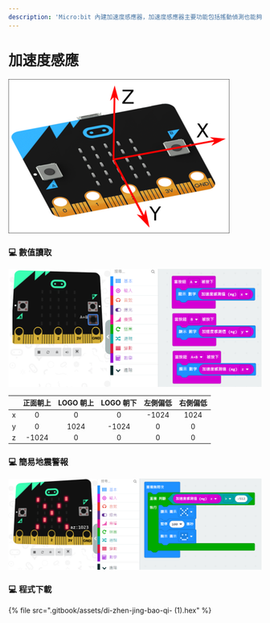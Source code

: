 ```yaml
---
description: 'Micro:bit 內建加速度感應器，加速度感應器主要功能包括搖動偵測也能夠偵測上下、左右、前後或自由落體等......。'
---
```


# 加速度感應

![](.gitbook/assets/image%20%2828%29.png)

### 💻 數值讀取

![](.gitbook/assets/image%20%2839%29.png)

|  | 正面朝上 | LOGO 朝上 | LOGO 朝下 | 左側偏低 | 右側偏低 |
| :---: | :---: | :---: | :---: | :---: | :---: |
| x | 0 | 0 | 0 | -1024 | 1024 |
| y | 0 | 1024 | -1024 | 0 | 0 |
| z | -1024 | 0 | 0 | 0 | 0 |

### 💻 簡易地震警報

![](.gitbook/assets/image%20%2834%29.png)

### 💻 程式下載

{% file src=".gitbook/assets/di-zhen-jing-bao-qi- \(1\).hex" %}

